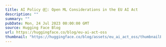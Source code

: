 ```yaml
---
title: AI Policy @🤗: Open ML Considerations in the EU AI Act
description: ""
summary: ""
pubDate: Mon, 24 Jul 2023 00:00:00 GMT
source: Hugging Face Blog
url: https://huggingface.co/blog/eu-ai-act-oss
thumbnail: "https://huggingface.co/blog/assets/eu_ai_act_oss/thumbnailEU.png"
---
```


